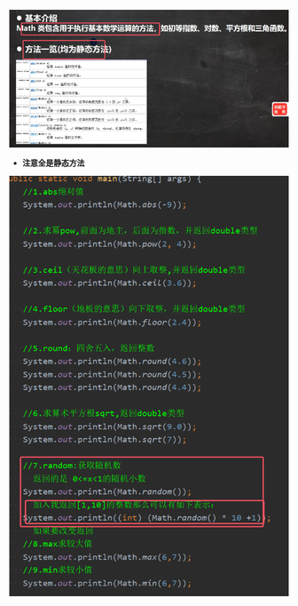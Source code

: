 ![](assets/05Math类/file-20250216113623793.png)
* **注意全是静态方法**

![](assets/05Math类/file-20250216115537513.png)